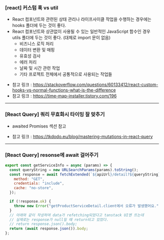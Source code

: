 ### [react] 커스텀 훅 vs util

- React 컴포넌트와 관련된 상태 관리나 라이프사이클 작업을 수행하는 경우에는 hooks 폴더에 두는 것이 좋다.
- React 컴포넌트와 상관없이 사용될 수 있는 일반적인 JavaScript 함수인 경우 utils 폴더에 두는 것이 좋다. (대체로 import 문이 없음)
  - 비즈니스 로직 처리
  - 데이터 변환 및 매핑
  - 유효성 검사
  - 에러 처리
  - 날짜 및 시간 관련 작업
  - 기타 프로젝트 전체에서 공통적으로 사용되는 작업들

* 참고 링크 : https://stackoverflow.com/questions/60133412/react-custom-hooks-vs-normal-functions-what-is-the-difference
* 참고 링크 : https://time-map-installer.tistory.com/196

---

### [React Query] 쿼리 무효화시 타이밍 잘 맞추기

- awaited Promises 섹션 참고

* 참고 링크 : https://tkdodo.eu/blog/mastering-mutations-in-react-query

---

### [React Query] resonse에 await 걸어주기

```javascript
export const getServiceInfo = async (params) => {
  const queryString = new URLSearchParams(params).toString();
  const response = await fetchExtended(`${apiUrl}/detail?${queryString}`, {
    method: "GET",
    credentials: "include",
    cache: "no-store",
  });

  if (!response.ok) {
    throw new Error("getProductServiceDetail.client에서 오류가 발생했어요.");
  }
  // 아래와 같이 작성하여 data가 refetching되었다고 tanstack UI엔 뜨는데
  // 실제로는 response가 null일 때 return되고 있었다.
  // return response.json().body;
  return (await response.json()).body;
};
```
